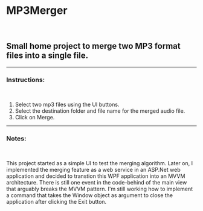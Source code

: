 # MP3Merger
<br>
<h2> Small home project to merge two MP3 format files into a single file. </h2>
<hr>

<h3>Instructions: </h3> <br>

<p>
<ol>
  <li> Select two mp3 files using the UI buttons. </li>
  <li> Select the destination folder and file name for the merged audio file. </li>
  <li> Click on Merge. </li>
</ol>
</p>

<hr>

<h3>Notes:</h3> <br>
<p>
This project started as a simple UI to test the merging algorithm. 
Later on, I implemented the merging feature as a web service in an ASP.Net web application and decided to transtion this 
WPF application into an MVVM architecture. There is still one event in the code-behind of the main view that
arguably breaks the MVVM pattern. I'm still working how to implement a command that takes the Window object
as argument to close the application after clicking the Exit button.
</p>
